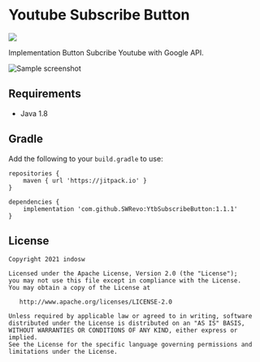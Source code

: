 # Youtube Subscribe Button
[![](https://jitpack.io/v/SWRevo/YtbSubscribeButton.svg)](https://jitpack.io/#SWRevo/YtbSubscribeButton)

Implementation Button Subcribe Youtube with Google API.

![Sample screenshot](https://firebasestorage.googleapis.com/v0/b/sketchdevweb.appspot.com/o/download%20(19).png?alt=media&token=deda8898-aa39-4ff2-aece-7dc77a3c968e)


## Requirements

- Java 1.8

## Gradle

Add the following to your `build.gradle` to use:
```
repositories {
    maven { url 'https://jitpack.io' }
}

dependencies {
    implementation 'com.github.SWRevo:YtbSubscribeButton:1.1.1'
}
```

## License

    Copyright 2021 indosw

    Licensed under the Apache License, Version 2.0 (the "License");
    you may not use this file except in compliance with the License.
    You may obtain a copy of the License at

       http://www.apache.org/licenses/LICENSE-2.0

    Unless required by applicable law or agreed to in writing, software
    distributed under the License is distributed on an "AS IS" BASIS,
    WITHOUT WARRANTIES OR CONDITIONS OF ANY KIND, either express or implied.
    See the License for the specific language governing permissions and
    limitations under the License.
